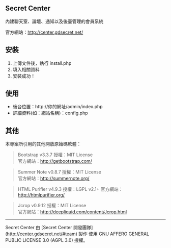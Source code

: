 
Secret Center
-----
內建聊天室、論壇、通知以及後臺管理的會員系統

官方網站：http://center.gdsecret.net/



安裝
-----
1. 上傳文件後，執行 install.php
2. 填入相關資料
3. 安裝成功！


使用
-----
* 後台位置：http://你的網址/admin/index.php
* 詳細資料(如：網站名稱)：config.php


其他
-----
本專案所引用的其他開放原始碼軟體：

>Bootstrap v3.3.7
授權：MIT License  
官方網站：http://getbootstrap.com/

>Summer Note v0.8.7
授權：MIT License  
官方網站：http://summernote.org/

>HTML Purifier v4.9.3
授權：LGPL v2.1+
官方網站：http://htmlpurifier.org/

>Jcrop v0.9.12
授權：MIT License  
官方網站：http://deepliquid.com/content/Jcrop.html

***
Secret Center 由 [Secret Center 開發團隊] (http://center.gdsecret.net/#team) 製作
使用 GNU AFFERO GENERAL PUBLIC LICENSE 3.0 (AGPL 3.0) 授權。
